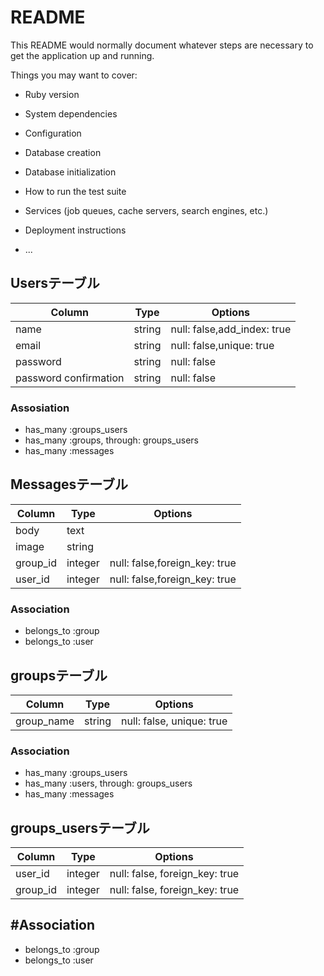 # README

This README would normally document whatever steps are necessary to get the
application up and running.

Things you may want to cover:

* Ruby version

* System dependencies

* Configuration

* Database creation

* Database initialization

* How to run the test suite

* Services (job queues, cache servers, search engines, etc.)

* Deployment instructions

* ...

## Usersテーブル
|Column|Type|Options|
|------|----|-------|
|name|string|null: false,add_index: true|
|email|string|null: false,unique: true|
|password|string|null: false|
|password confirmation|string|null: false|

### Assosiation
- has_many :groups_users
- has_many :groups, through: groups_users
- has_many :messages


## Messagesテーブル
|Column|Type|Options|
|------|----|-------|
|body|text|
|image|string|
|group_id|integer|null: false,foreign_key: true|
|user_id|integer|null: false,foreign_key: true|

### Association
- belongs_to :group
- belongs_to :user


## groupsテーブル
|Column|Type|Options|
|------|----|-------|
|group_name|string|null: false, unique: true|

### Association
- has_many :groups_users
- has_many :users, through: groups_users
- has_many :messages


## groups_usersテーブル
|Column|Type|Options|
|------|----|-------|
|user_id|integer|null: false, foreign_key: true|
|group_id|integer|null: false, foreign_key: true|

## #Association
- belongs_to :group
- belongs_to :user